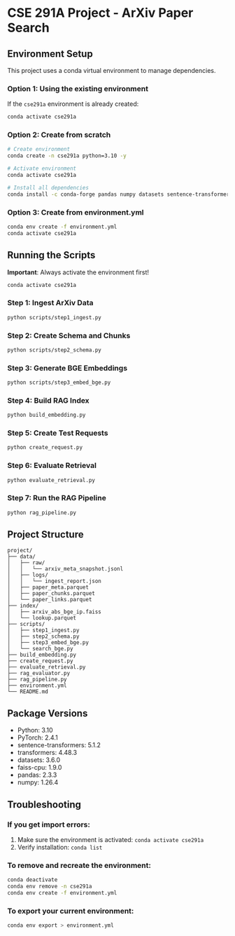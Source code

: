 # CSE 291A Project - ArXiv Paper Search

## Environment Setup

This project uses a conda virtual environment to manage dependencies.

### Option 1: Using the existing environment

If the `cse291a` environment is already created:

```bash
conda activate cse291a
```

### Option 2: Create from scratch

```bash
# Create environment
conda create -n cse291a python=3.10 -y

# Activate environment
conda activate cse291a

# Install all dependencies
conda install -c conda-forge pandas numpy datasets sentence-transformers faiss-cpu pytorch -y
```

### Option 3: Create from environment.yml

```bash
conda env create -f environment.yml
conda activate cse291a
```

## Running the Scripts

**Important**: Always activate the environment first!

```bash
conda activate cse291a
```

### Step 1: Ingest ArXiv Data
```bash
python scripts/step1_ingest.py
```

### Step 2: Create Schema and Chunks
```bash
python scripts/step2_schema.py
```

### Step 3: Generate BGE Embeddings
```bash
python scripts/step3_embed_bge.py
```

### Step 4: Build RAG Index
```bash
python build_embedding.py
```

### Step 5: Create Test Requests
```bash
python create_request.py
```

### Step 6: Evaluate Retrieval
```bash
python evaluate_retrieval.py
```

### Step 7: Run the RAG Pipeline
```bash
python rag_pipeline.py
```

## Project Structure

```
project/
├── data/
│   ├── raw/
│   │   └── arxiv_meta_snapshot.jsonl
│   ├── logs/
│   │   └── ingest_report.json
│   ├── paper_meta.parquet
│   ├── paper_chunks.parquet
│   └── paper_links.parquet
├── index/
│   ├── arxiv_abs_bge_ip.faiss
│   └── lookup.parquet
├── scripts/
│   ├── step1_ingest.py
│   ├── step2_schema.py
│   ├── step3_embed_bge.py
│   └── search_bge.py
├── build_embedding.py
├── create_request.py
├── evaluate_retrieval.py
├── rag_evaluator.py
├── rag_pipeline.py
├── environment.yml
└── README.md
```

## Package Versions

- Python: 3.10
- PyTorch: 2.4.1
- sentence-transformers: 5.1.2
- transformers: 4.48.3
- datasets: 3.6.0
- faiss-cpu: 1.9.0
- pandas: 2.3.3
- numpy: 1.26.4

## Troubleshooting

### If you get import errors:
1. Make sure the environment is activated: `conda activate cse291a`
2. Verify installation: `conda list`

### To remove and recreate the environment:
```bash
conda deactivate
conda env remove -n cse291a
conda env create -f environment.yml
```

### To export your current environment:
```bash
conda env export > environment.yml
```
